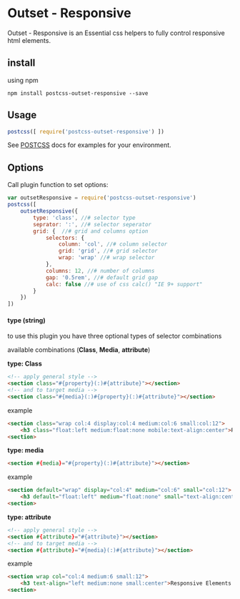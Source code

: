 # Outset - Responsive

Outset - Responsive is an Essential css helpers to fully control responsive html elements.

## install

using npm

``` terminal
npm install postcss-outset-responsive --save
```

## Usage

``` javascript
postcss([ require('postcss-outset-responsive') ])
```

See [POSTCSS](https://github.com/postcss/postcss) docs for examples for your environment.

## Options

Call plugin function to set options:

``` javascript
var outsetResponsive = require('postcss-outset-responsive')
postcss([ 
    outsetResponsive({
        type: 'class', //# selector type
        seprator: ':', //# selector seperator
        grid: {  //# grid and columns option
            selectors: {
                column: 'col', //# column selector
                grid: 'grid', //# grid selector
                wrap: 'wrap' //# wrap selector
            },
            columns: 12, //# number of columns
            gap: '0.5rem', //# default grid gap
            calc: false //# use of css calc() "IE 9+ support"
        }
    })
])
```

#### type (string)

to use this plugin you have three optional types of selector combinations 

available combinations (<b>Class</b>, <b>Media</b>, <b>attribute</b>)

<b>type: Class</b>

``` html
<!-- apply general style -->
<section class="#{property}(:)#{attribute}"></section>
<!-- and to target media -->
<section class="#{media}(:)#{property}(:)#{attribute}"></section>
```

example

``` html
<section class="wrap col:4 display:col:4 medium:col:6 small:col:12">
    <h3 class="float:left medium:float:none mobile:text-align:center">Responsive Elements is Easy<h3>
<section>
```

<b>type: media</b>

``` html
<section #{media}="#{property}(:)#{attribute}"></section>
```

example

``` html
<section default="wrap" display="col:4" medium="col:6" small="col:12">
    <h3 default="float:left" medium="float:none" small="text-align:center">Responsive Elements is Easy<h3>
<section>
```

<b>type: attribute</b>

``` html
<!-- apply general style -->
<section #{attribute}="#{attribute}"></section>
<!-- and to target media -->
<section #{attribute}="#{media}(:)#{attribute}"></section>
```

example

``` html
<section wrap col="col:4 medium:6 small:12">
    <h3 text-align="left medium:none small:center">Responsive Elements is Easy<h3>
<section>
```